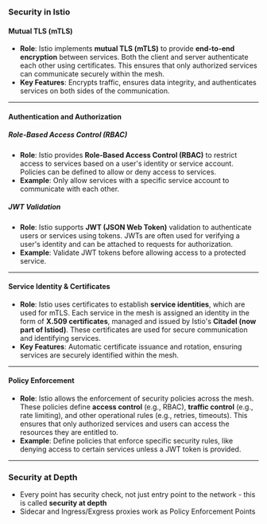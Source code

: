### Security in Istio

#### Mutual TLS (mTLS)
- **Role**: Istio implements **mutual TLS (mTLS)** to provide **end-to-end encryption** between services. 
Both the client and server authenticate each other using certificates. 
This ensures that only authorized services can communicate securely within the mesh.
- **Key Features**: Encrypts traffic, ensures data integrity, and authenticates services on both sides of the communication.

---

#### Authentication and Authorization

##### Role-Based Access Control (RBAC)
- **Role**: Istio provides **Role-Based Access Control (RBAC)** to restrict access to services based on a user's identity or service account. Policies can be defined to allow or deny access to services.
- **Example**: Only allow services with a specific service account to communicate with each other.

##### JWT Validation
- **Role**: Istio supports **JWT (JSON Web Token)** validation to authenticate users or services using tokens. 
JWTs are often used for verifying a user's identity and can be attached to requests for authorization.
- **Example**: Validate JWT tokens before allowing access to a protected service.

---

#### Service Identity & Certificates
- **Role**: Istio uses certificates to establish **service identities**, which are used for mTLS. 
Each service in the mesh is assigned an identity in the form of **X.509 certificates**, managed and issued by Istio's **Citadel (now part of Istiod)**. 
These certificates are used for secure communication and identifying services.
- **Key Features**: Automatic certificate issuance and rotation, ensuring services are securely identified within the mesh.

---

#### Policy Enforcement
- **Role**: Istio allows the enforcement of security policies across the mesh. 
These policies define **access control** (e.g., RBAC), **traffic control** (e.g., rate limiting), and other operational rules (e.g., retries, timeouts). 
This ensures that only authorized services and users can access the resources they are entitled to.
- **Example**: Define policies that enforce specific security rules, like denying access to certain services unless a JWT token is provided.

---

### Security at Depth
- Every point has security check, not just entry point to the network - this is called **security at depth**
- Sidecar and Ingress/Exgress proxies work as Policy Enforcement Points
  